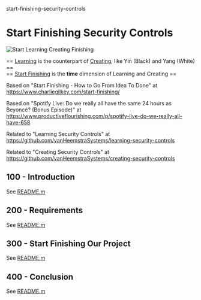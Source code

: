 start-finishing-security-controls
# Start Finishing Security Controls

![Start Learning Creating Finishing](https://github.com/vanHeemstraSystems/start-finishing-security-controls/assets/1499433/362c2f94-907f-47ec-8258-3003e66dd44a)

== [Learning](https://github.com/vanHeemstraSystems/learning/) is the counterpart of [Creating](https://github.com/vanHeemstraSystems/creating/), like Yin (Black) and Yang (White) == <br>
== [Start Finishing](https://github.com/vanHeemstraSystems/start-finishing/) is the **time** dimension of Learning and Creating ==

Based on "Start Finishing - How to Go From Idea To Done" at https://www.charliegilkey.com/start-finishing/

Based on "Spotify Live: Do we really all have the same 24 hours as Beyoncé? (Bonus Episode)" at https://www.productiveflourishing.com/p/spotify-live-do-we-really-all-have-658

Related to "Learning Security Controls" at https://github.com/vanHeemstraSystems/learning-security-controls

Related to "Creating Security Controls" at https://github.com/vanHeemstraSystems/creating-security-controls

## 100 - Introduction

See [README.m](./100/README.md)

## 200 - Requirements

See [README.m](./200/README.md)

## 300 - Start Finishing Our Project

See [README.m](./300/README.md)

## 400 - Conclusion

See [README.m](./400/README.md)
